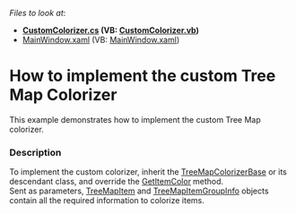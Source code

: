 <!-- default file list -->
*Files to look at*:

* **[CustomColorizer.cs](./CS/CustomColorizerSample/CustomColorizer.cs) (VB: [CustomColorizer.vb](./VB/CustomColorizerSample/CustomColorizer.vb))**
* [MainWindow.xaml](./CS/CustomColorizerSample/MainWindow.xaml) (VB: [MainWindow.xaml](./VB/CustomColorizerSample/MainWindow.xaml))
<!-- default file list end -->
# How to implement the custom Tree Map Colorizer


This example demonstrates how to implement the custom Tree Map colorizer.


<h3>Description</h3>

To implement the custom colorizer, inherit the&nbsp;<a href="https://documentation.devexpress.com/#WPF/clsDevExpressXpfTreeMapTreeMapColorizerBasetopic">TreeMapColorizerBase</a>&nbsp;or its descendant class, and override the&nbsp;<a href="https://documentation.devexpress.com/#WPF/DevExpressXpfTreeMapTreeMapColorizerBase_GetItemColortopic">GetItemColor</a><strong>&nbsp;</strong>method.&nbsp;<br>Sent as parameters,&nbsp;<a href="https://documentation.devexpress.com/#WPF/clsDevExpressXpfTreeMapTreeMapItemtopic">TreeMapItem</a>&nbsp;and&nbsp;<a href="https://documentation.devexpress.com/#WPF/clsDevExpressXpfTreeMapTreeMapItemGroupInfotopic">TreeMapItemGroupInfo</a>&nbsp;objects contain all the required information to colorize items.

<br/>


